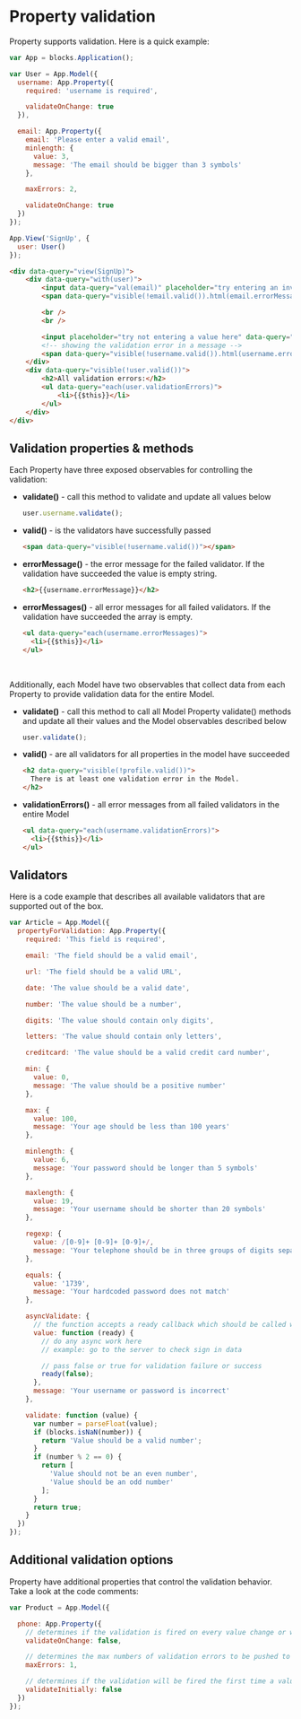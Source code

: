 # Property validation

Property supports validation. Here is a quick example:

```javascript
var App = blocks.Application();

var User = App.Model({
  username: App.Property({
    required: 'username is required',

    validateOnChange: true
  }),

  email: App.Property({
    email: 'Please enter a valid email',
    minlength: {
      value: 3,
      message: 'The email should be bigger than 3 symbols'
    },

    maxErrors: 2,

    validateOnChange: true
  })
});

App.View('SignUp', {
  user: User()
});
```

```html
<div data-query="view(SignUp)">
    <div data-query="with(user)">
        <input data-query="val(email)" placeholder="try entering an invalid mail or value smaller than 3 symbols" style="width:100%">
        <span data-query="visible(!email.valid()).html(email.errorMessages)"></span>

        <br />
        <br />

        <input placeholder="try not entering a value here" data-query="val(username)" style="width:100%;">
        <!-- showing the validation error in a message -->
        <span data-query="visible(!username.valid()).html(username.errorMessage)"></span>
    </div>
    <div data-query="visible(!user.valid())">
        <h2>All validation errors:</h2>
        <ul data-query="each(user.validationErrors)">
            <li>{{$this}}</li>
        </ul>
    </div>
</div>
```

## Validation properties & methods

Each Property have three exposed observables for controlling the validation:
 * **validate()** - call this method to validate and update all values below
    ```javascript
    user.username.validate();
    ```
 * **valid()** - is the validators have successfully passed
    ```html
    <span data-query="visible(!username.valid())"></span>
    ```
 * **errorMessage()** - the error message for the failed validator. If the validation have succeeded the value is empty string.
    ```html
    <h2>{{username.errorMessage}}</h2>
    ```
 * **errorMessages()** - all error messages for all failed validators. If the validation have succeeded the array is empty.
    ```html
    <ul data-query="each(username.errorMessages)">
      <li>{{$this}}</li>
    </ul>
    ```
<br />

Additionally, each Model have two observables that collect data from each Property to provide validation data for the entire Model.
 * **validate()** - call this method to call all Model Property validate() methods and update all their values and the Model observables described below
    ```javascript
    user.validate();
    ```
 * **valid()** - are all validators for all properties in the model have succeeded
    ```html
    <h2 data-query="visible(!profile.valid())">
      There is at least one validation error in the Model.
    </h2>
    ```
 * **validationErrors()** - all error messages from all failed validators in the entire Model
    ```html
    <ul data-query="each(username.validationErrors)">
      <li>{{$this}}</li>
    </ul>
    ```

## Validators

Here is a code example that describes all available validators that are supported out of the box.

```javascript
var Article = App.Model({
  propertyForValidation: App.Property({
    required: 'This field is required',

    email: 'The field should be a valid email',

    url: 'The field should be a valid URL',

    date: 'The value should be a valid date',

    number: 'The value should be a number',

    digits: 'The value should contain only digits',

    letters: 'The value should contain only letters',

    creditcard: 'The value should be a valid credit card number',

    min: {
      value: 0,
      message: 'The value should be a positive number'
    },

    max: {
      value: 100,
      message: 'Your age should be less than 100 years'
    },

    minlength: {
      value: 6,
      message: 'Your password should be longer than 5 symbols'
    },

    maxlength: {
      value: 19,
      message: 'Your username should be shorter than 20 symbols'
    },

    regexp: {
      value: /[0-9]+ [0-9]+ [0-9]+/,
      message: 'Your telephone should be in three groups of digits separated by space'
    },

    equals: {
      value: '1739',
      message: 'Your hardcoded password does not match'
    },

    asyncValidate: {
      // the function accepts a ready callback which should be called when validation decision could be made
      value: function (ready) {
        // do any async work here
        // example: go to the server to check sign in data

        // pass false or true for validation failure or success
        ready(false);
      },
      message: 'Your username or password is incorrect'
    },

    validate: function (value) {
      var number = parseFloat(value);
      if (blocks.isNaN(number)) {
        return 'Value should be a valid number';
      }
      if (number % 2 == 0) {
        return [
          'Value should not be an even number',
          'Value should be an odd number'
        ];
      }
      return true;
    }
  })
});
```

## Additional validation options

Property have additional properties that control the validation behavior. Take a look at the code comments:

```javascript
var Product = App.Model({

  phone: App.Property({
    // determines if the validation is fired on every value change or will be called only manually from the validate() method
    validateOnChange: false,

    // determines the max numbers of validation errors to be pushed to the property.errorMessages collection
    maxErrors: 1,

    // determines if the validation will be fired the first time a value is assigned to the property or will wait for validate() to be called
    validateInitially: false  
  })
});
```
